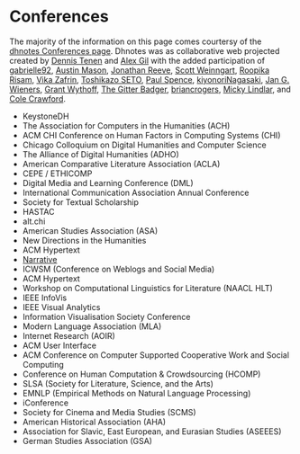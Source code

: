 # Conferences 

The majority of the information on this page comes courtersy of the [dhnotes Conferences page](https://github.com/dh-notes/dhnotes/blob/master/pages/conferences.md). Dhnotes was as collaborative web projected created by [Dennis Tenen](https://github.com/denten) and [Alex Gil](https://github.com/elotroalex) with the added participation of [gabrielle92](https://github.com/gabrielle92), [Austin Mason](https://github.com/apjmason), [Jonathan Reeve](https://github.com/JonathanReeve), [Scott Weinngart](https://github.com/scottbot), [Roopika Risam](https://github.com/roopikarisam), [Vika Zafrin](https://github.com/vzafrin), [Toshikazo SETO](https://github.com/tosseto), [Paul Spence](https://github.com/pjspence), [kiyonoriNagasaki](https://github.com/kiyonoriNagasaki), [Jan G. Wieners](https://github.com/janwieners), [Grant Wythoff](https://github.com/gwijthoff), [The Gitter Badger](https://github.com/gitter-badger), [briancrogers](https://github.com/briancrogers), [Micky Lindlar](https://github.com/asciim0), and [Cole Crawford](https://github.com/ColeDCrawford0).

- KeystoneDH
- The Association for Computers in the Humanities (ACH)
- ACM CHI Conference on Human Factors in Computing Systems (CHI)  
- Chicago Colloquium on Digital Humanities and Computer Science  
- The Alliance of Digital Humanities (ADHO)  
- American Comparative Literature Association (ACLA)  
- CEPE / ETHICOMP
- Digital Media and Learning Conference (DML)  
- International Communication Association Annual Conference    
- Society for Textual Scholarship  
- HASTAC  
- alt.chi
- American Studies Association (ASA)  
- New Directions in the Humanities  
- ACM Hypertext
- [Narrative](http://narrative.georgetown.edu/conferences/)
- ICWSM (Conference on Weblogs and Social Media) 
- ACM Hypertext  
- Workshop on Computational Linguistics for Literature (NAACL HLT)  
- IEEE InfoVis
- IEEE Visual Analytics
- Information Visualisation Society Conference
- Modern Language Association (MLA)  
- Internet Research (AOIR) 
- ACM User Interface  
- ACM Conference on Computer Supported Cooperative Work and Social Computing  
- Conference on Human Computation & Crowdsourcing (HCOMP)  
- SLSA (Society for Literature, Science, and the Arts)  
- EMNLP (Empirical Methods on Natural Language Processing)  
- iConference 
- Society for Cinema and Media Studies (SCMS)
- American Historical Association (AHA)
- Association for Slavic, East European, and Eurasian Studies (ASEEES)
- German Studies Association (GSA)

